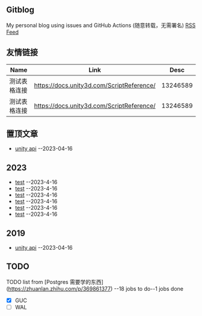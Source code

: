 ## Gitblog
My personal blog using issues and GitHub Actions (随意转载，无需署名)
[RSS Feed](https://raw.githubusercontent.com/yihong0618/gitblog/master/feed.xml)

## 友情链接
| Name | Link | Desc | 
 | ---- | ---- | ---- |
| 测试表格连接 | https://docs.unity3d.com/ScriptReference/ | 13246589 |
| 测试表格连接 | https://docs.unity3d.com/ScriptReference/ | 13246589 |

## 置顶文章
- [unity api](https://docs.unity3d.com/ScriptReference/) --2023-04-16

## 2023
- [test](https://github.com/lingyiq/lingyiq/blob/gh-pages/2023/test.docx) --2023-4-16
- [test](https://github.com/lingyiq/lingyiq/blob/gh-pages/2023/test.gif) --2023-4-16
- [test](https://github.com/lingyiq/lingyiq/blob/gh-pages/2023/test.mp4) --2023-4-16
- [test](https://github.com/lingyiq/lingyiq/blob/gh-pages/2023/test.png) --2023-4-16
- [test](https://github.com/lingyiq/lingyiq/blob/gh-pages/2023/test.txt) --2023-4-16
- [test](https://github.com/lingyiq/lingyiq/blob/gh-pages/2023/test.xlsx) --2023-4-16

## 2019
- [unity api](https://docs.unity3d.com/ScriptReference/) --2023-04-16

## TODO
TODO list from [Postgres 需要学的东西] (https://zhuanlan.zhihu.com/p/369861377) --18 jobs to do--1 jobs done
- [x] GUC
- [ ] WAL
